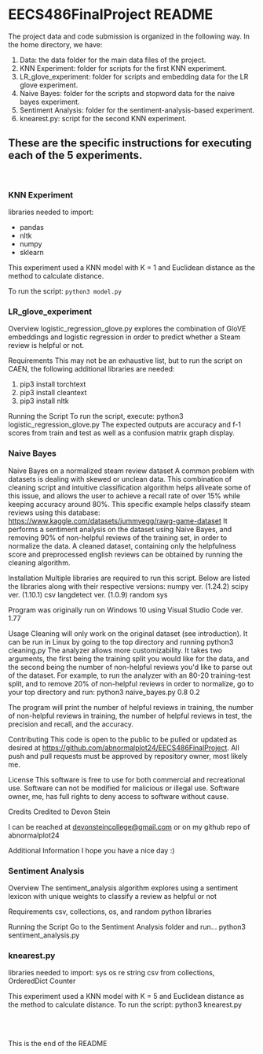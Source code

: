 # EECS486FinalProject README

The project data and code submission is organized in the following way.
In the home directory, we have:
1. Data: the data folder for the main data files of the project.
2. KNN Experiment: folder for scripts for the first KNN experiment.
3. LR_glove_experiment: folder for scripts and embedding data for the LR glove experiment.
4. Naive Bayes: folder for the scripts and stopword data for the naive bayes experiment.
5. Sentiment Analysis: folder for the sentiment-analysis-based experiment.
6. knearest.py: script for the second KNN experiment.

## These are the specific instructions for executing each of the 5 experiments.
<br>

### KNN Experiment

libraries needed to import:
- pandas
- nltk
- numpy
- sklearn

This experiment used a KNN model with K = 1 and Euclidean distance as the method to calculate distance.

To run the script:
```python3 model.py```
<br>
### LR_glove_experiment

Overview
logistic_regression_glove.py explores the combination of GloVE embeddings and logistic regression in order to predict whether a Steam review is helpful or not.

Requirements
This may not be an exhaustive list, but to run the script on CAEN, the following additional libraries are needed:
1. pip3 install torchtext
2. pip3 install cleantext
3. pip3 install nltk

Running the Script
To run the script, execute:
python3 logistic_regression_glove.py
The expected outputs are accuracy and f-1 scores from train and test as well as a confusion matrix graph display.
<br>
### Naive Bayes

Naive Bayes on a normalized steam review dataset
A common problem with datasets is dealing with skewed or unclean data. This combination of cleaning script and intuitive classification algorithm helps alliveate some of this issue,
and allows the user to achieve a recall rate of over 15% while keeping accuracy around 80%. This specific example helps classify steam reviews using this database:
https://www.kaggle.com/datasets/jummyegg/rawg-game-dataset
It performs a sentiment analysis on the dataset using Naive Bayes, and removing 90% of non-helpful reviews of the training set, in order to normalize the data. 
A cleaned dataset, containing only the helpfulness score and preprocessed english reviews can be obtained by running the cleaning algorithm.

Installation
Multiple libraries are required to run this script. Below are listed the libraries along with their respective versions:
numpy ver. (1.24.2)
scipy ver. (1.10.1)
csv
langdetect ver. (1.0.9)
random
sys

Program was originally run on Windows 10 using Visual Studio Code ver. 1.77

Usage
Cleaning will only work on the original dataset (see introduction). It can be run in Linux by going to the top directory and running python3 cleaning.py
The analyzer allows more customizability. It takes two arguments, the first being the training split you would like for the data, and the second being the number of non-helpful reviews you'd like to parse out of the dataset.
For example, to run the analyzer with an 80-20 training-test split, and to remove 20% of non-helpful reviews in order to normalize, go to your top directory and run:
python3 naive_bayes.py 0.8 0.2

The program will print the number of helpful reviews in training, the number of non-helpful reviews in training, the number of helpful reviews in test, the precision and recall, and the accuracy.

Contributing
This code is open to the public to be pulled or updated as desired at https://github.com/abnormalplot24/EECS486FinalProject.
All push and pull requests must be approved by repository owner, most likely me.

License
This software is free to use for both commercial and recreational use. Software can not be modified for malicious or illegal use. Software owner, me, has full rights to deny access to software without cause.

Credits
Credited to Devon Stein

I can be reached at devonsteincollege@gmail.com or on my github repo of abnormalplot24


Additional Information
I hope you have a nice day :)
<br>
### Sentiment Analysis

Overview
The sentiment_analysis algorithm explores using a sentiment lexicon with unique weights to classify a review as 
helpful or not

Requirements
csv, collections, os, and random python libraries

Running the Script
Go to the Sentiment Analysis folder and run...
python3 sentiment_analysis.py
<br>
### knearest.py

libraries needed to import:
sys
os
re
string
csv
from collections, OrderedDict Counter

This experiment used a KNN model with K = 5 and Euclidean distance as the method to calculate distance.
To run the script: python3 knearest.py

<br>
<br>

This is the end of the README
